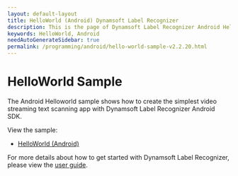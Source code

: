 ```yaml
---
layout: default-layout
title: HelloWorld (Android) Dynamsoft Label Recognizer
description: This is the page of Dynamsoft Label Recognizer Android HelloWorld sample.
keywords: HelloWorld, Android
needAutoGenerateSidebar: true
permalink: /programming/android/hello-world-sample-v2.2.20.html
---
```


# HelloWorld Sample

The Android Helloworld sample shows how to create the simplest video streaming text scanning app with Dynamsoft Label Recognizer Android SDK.

View the sample:

- <a href="https://github.com/Dynamsoft/label-recognizer-mobile-samples/tree/master/android/HelloWorld" target="_blank">HelloWorld (Android)</a>

For more details about how to get started with Dynamsoft Label Recognizer, please view the [user guide](user-guide.md).

